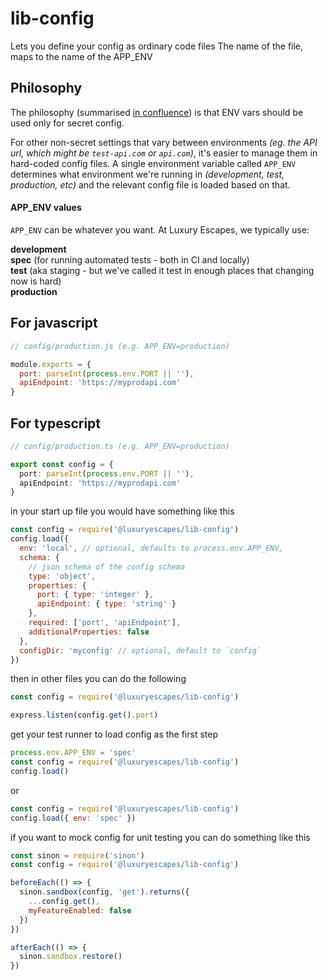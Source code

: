 # lib-config

Lets you define your config as ordinary code files
The name of the file, maps to the name of the APP_ENV

## Philosophy

The philosophy (summarised [in confluence](https://aussiecommerce.atlassian.net/wiki/spaces/TEC/pages/605159786/2020-02-13+Hard+Coded+Config+vs+Environment+Variables)) is that ENV vars should be used only for secret config.

For other non-secret settings that vary between environments *(eg. the API url, which might be `test-api.com` or `api.com`)*, it's easier to manage them in hard-coded config files. A single environment variable called `APP_ENV` determines what environment we're running in *(development, test, production, etc)* and the relevant config file is loaded based on that.

#### APP_ENV values

`APP_ENV` can be whatever you want. At Luxury Escapes, we typically use:

**development**  
**spec** (for running automated tests - both in CI and locally)  
**test** (aka staging - but we've called it test in enough places that changing now is hard)  
**production**  

## For javascript

```js
// config/production.js (e.g. APP_ENV=production)

module.exports = {
  port: parseInt(process.env.PORT || ''),
  apiEndpoint: 'https://myprodapi.com'
}

```

## For typescript

```ts
// config/production.ts (e.g. APP_ENV=production)

export const config = {
  port: parseInt(process.env.PORT || ''),
  apiEndpoint: 'https://myprodapi.com'
}

```

in your start up file you would have something like this

```js
const config = require('@luxuryescapes/lib-config')
config.load({
  env: 'local', // optional, defaults to process.env.APP_ENV,
  schema: {
    // json schema of the config schema
    type: 'object',
    properties: {
      port: { type: 'integer' },
      apiEndpoint: { type: 'string' }
    },
    required: ['port', 'apiEndpoint'],
    additionalProperties: false
  },
  configDir: 'myconfig' // optional, default to `config`
})
```

then in other files you can do the following

```js
const config = require('@luxuryescapes/lib-config')

express.listen(config.get().port)
```

get your test runner to load config as the first step

```js
process.env.APP_ENV = 'spec'
const config = require('@luxuryescapes/lib-config')
config.load()
```

or

```js
const config = require('@luxuryescapes/lib-config')
config.load({ env: 'spec' })
```

if you want to mock config for unit testing you can do something like this

```js
const sinon = require('sinon')
const config = require('@luxuryescapes/lib-config')

beforeEach(() => {
  sinon.sandbox(config, 'get').returns({
    ...config.get(),
    myFeatureEnabled: false
  })
})

afterEach(() => {
  sinon.sandbox.restore()
})
```
